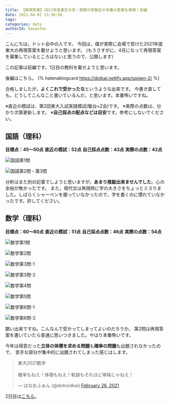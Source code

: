 ```yaml
---
title: 【再現答案】2021年度東京大学・実際の受験生が本番の答案を再現！前編
date: 2021-04-02 13:38:58
tags:
categories: data
authorId: hanaofan
---
```


こんにちは。ドット会中の人です。
今回は，僕が実際に会場で受けた2021年度東大の再現答案を載せようと思います。
(もうさすがに、4月になって再現答案を募集しているところはないと思うので、公開します)

この記事は前編です。1日目の教科を載せようと思います。

後編はこちら。
{% hatenablogcard https://dotkai.netlify.app/saigen-2/ %}

合格しましたが，**よくこれで受かったな**というような出来です。
今書き直しても，どうしてこんなこと書いているんだ，と思います。本番怖いですね。

※直近の模試は、第2回東大入試実践模試(駿台×Z会)です。
※実際の点数は、分かり次第更新します。
※**自己採点の配点などは目安**です。参考にしないでください。

## 国語（理科）

**目標点：45～50点**
**直近の模試：52点**
**自己採点点数：43点**
**実際の点数：42点**

![国語第1問](https://lh3.googleusercontent.com/pw/ACtC-3fVLfRQEXi3VdnP_L0wqKe-ckGG1BHDt8AB9OVdSqhuUMkfJCdcbaKbK8aVJ2bfhUNT-QksNlTGieb3yJ5eed2UACyViGuG_zhEco6zodT_8CO5E6OPCwMnDNwJaeKs39-hecjLrdfPvBjgHMFszTXdLQ=w1327-h966-no?authuser=0)

![国語第2問・第3問](https://lh3.googleusercontent.com/pw/ACtC-3erBRIDbIspf561uPPD_1hbDr_wdwYHnAnuQAUxRcf9rFaT_4V_18cvl9pGCJ5dg3WC8BquG6R88WSOUT9x9D4v4PisqN3u_eSvg_f7C98Vq5NzB2i78wVku6mnhszRHQ_26DVNBU8CYYNaWr7rJeTOgA=w1365-h966-no?authuser=0)

分析はまた別の記事でしようと思いますが，**あまり推敲出来ませんでした**。心の余裕が無かったです。
また，現代文は再現時に字の大きさをちょっとミスりました。しばらくシャーペンを握っていなかったので，字を書くのに慣れていなかったです。許してください。

## 数学（理科）

**目標点：60～80点**
**直近の模試：51点**
**自己採点点数：46点**
**実際の点数：54点**

![数学第1問](https://lh3.googleusercontent.com/pw/ACtC-3c8X_3XH3p8FEsx_SVxsXolIL33KljzFMh0JIM2FWrcXFYNuWCbRY5AUIfqvCsSQuWpjccDOfYV-GY5jzA-33JFTmq3q-fNAaopra8kCuNlI4HiA66T_9rQZ_UvqAxNRSDa8M8hU4cW1VAOCmJ6rIrOPg=w693-h966-no?authuser=0)

![数学第2問](https://lh3.googleusercontent.com/pw/ACtC-3exLf7Ud2_njq2kpqVRtqnhduHg5qd4nJTzXlWzrx0WuKEbh6iQbOczi-KU2G8kIj2ZnJbY4kUmbNUa7J84zhtimG1-2ubbEb79aIF09WTR2ndDesyGWZKl9cfeuPnD9HMvxRPWJ6ZPoVbb7THziilVtg=w688-h966-no?authuser=0)

![数学第3問-1](https://lh3.googleusercontent.com/pw/ACtC-3dNAX5527r_Dq-2m47VitmnPcKOY0IXGLwnCW5NAb0eCWTL9_vSYJa2YRTz-dBLDAb9Cx87PcbbYnJkvXZ2ZGMYNcisdSHAgQwNOBb5Gt9TtQUEur-I76laR9pay9yOT30j2Yxv1M5DlIPtUDFlhsEzgA=w686-h966-no?authuser=0)

![数学第3問-2](https://lh3.googleusercontent.com/pw/ACtC-3eYkJN-hW8fH0FRTDyct9iSCcHzRNYBX2xmNFLGJHb4PG_G7cvLvi-9QpZhIW8cWs_2T7YPcBvIJDmBnlMfiwbCZ7H8kAcG863LwAAOtzPrELSK2QHUK5r0Bq8kOhtBOFFO_tS5TfVuDPYHAIlml-LKuA=w685-h966-no?authuser=0)

![数学第4問](https://lh3.googleusercontent.com/pw/ACtC-3ecKTgopknYRnl600EG9z86Feb7eqnZRnLcjK8ln8I_T4twOkZ2T9feLHhSHNbZPJcD8bep6jOU7mAqQsvBNYEHyqE30_PBG9n-FXH75dExaWgzqt04R58Eq8eO1sIzcTqhIeycr0HdpVFL_cENHiBouQ=w686-h966-no?authuser=0)

![数学第5問](https://lh3.googleusercontent.com/pw/ACtC-3fEjB5EtXuTIRuucDGMuQqdgz4SSeytn9haL91LNRK-xVjdWWXDONBXTtioFQKRIbDlx8UyhFoxS21T_b0hflPmUmY7tEu4wZSncpk0Y_13Ny-taecaj14kPjqkjK4W_DfBjC1yancmg64YjWNNt_-Tdg=w693-h966-no?authuser=0)

![数学第6問-1](https://lh3.googleusercontent.com/pw/ACtC-3ff_yhNd2pX-_msEE5wxNVweJ4cEQplL_cKtwV8zJCz3867OlMWo07mEUElULBkxNmy100JrDwJe-YleIDmJ2aULrTVy1TjFrli5wfG6yuLyFzXnNCYmjfngdRNbln8idhSSDvDIsC-i7KPrzKKVQOzvQ=w684-h966-no?authuser=0)

![数学第6問-2](https://lh3.googleusercontent.com/pw/ACtC-3fY0ahI-DamA4XGteGR375r_tAngZHdbgAo9W8FamVTHiUEJHsDAe_o7VSQ1l4F7alEYoqdaoq5GWohLQxsWEAlxcHjKd6SvWWuZqu2jxm664G1TpW6IyDtprQHYTS0UpQBr979XEYuzQ35eOIadQvjrQ=w685-h966-no?authuser=0)

酷い出来ですね。こんなんで受かってしまってよいのだろうか。
第2問は再現答案を書いていたら普通に思いつきました。やはり本番怖いです。

今年は得意だった**立体の体積を求める問題**も**確率の問題**も出題されなかったので、
苦手な部分が集中的に出題されてしまった感じはします。

<blockquote class="twitter-tweet"><p lang="ja" dir="ltr">東大2021数学<br><br>確率もねえ！体積もねえ！軌跡もそれほど単純じゃねえ！</p>&mdash; はなおふぁん (@dotroidkai) <a href="https://twitter.com/dotroidkai/status/1365210725384294400?ref_src=twsrc%5Etfw">February 26, 2021</a></blockquote> <script async src="https://platform.twitter.com/widgets.js" charset="utf-8"></script> 

2日目は[こちら](https://dotkai.netlify.app/saigen-2/)。
